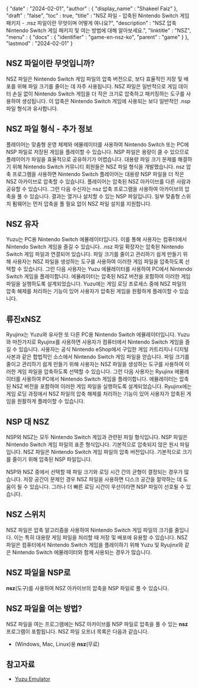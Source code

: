 {
  "date" : "2024-02-01",
  "author" : {
    "display_name" : "Shakeel Faiz"
},
  "draft" : "false",
  "toc" : true,
  "title" : "NSZ 파일 - 압축된 Nintendo Switch 게임 패키지 - .nsz 파일이란 무엇이며 어떻게 여나요?",
  "description" : "NSZ 압축 Nintendo Switch 게임 패키지 및 여는 방법에 대해 알아보세요.",
  "linktitle" : "NSZ",
  "menu" : {
    "docs" : {
      "identifier" : "game-en-nsz-ko",
      "parent" : "game"
}
},
  "lastmod" : "2024-02-01"
}

## NSZ 파일이란 무엇입니까?

NSZ 파일은 Nintendo Switch 게임 파일의 압축 버전으로, 보다 효율적인 저장 및 배포를 위해 파일 크기를 줄이는 데 자주 사용됩니다. NSZ 파일은 일반적으로 게임 데이터 손실 없이 Nintendo Switch 게임을 더 작은 크기로 압축하고 패키징하는 도구를 사용하여 생성됩니다. 이 압축은 Nintendo Switch 게임에 사용되는 보다 일반적인 .nsp 파일 형식과 유사합니다.

## NSZ 파일 형식 - 추가 정보

플레이어는 맞춤형 운영 체제와 에뮬레이터를 사용하여 Nintendo Switch 또는 PC에 NSP 파일로 저장된 게임을 플레이할 수 있습니다. NSP 파일은 용량이 클 수 있으므로 플레이어가 파일을 효율적으로 공유하기가 어렵습니다. 대용량 파일 크기 문제를 해결하기 위해 Nintendo Switch 커뮤니티 회원들은 NSZ 파일 형식을 개발했습니다. nsz 압축 프로그램을 사용하면 Nintendo Switch 플레이어는 대용량 NSP 파일을 더 작은 NSZ 아카이브로 압축할 수 있습니다. 플레이어는 압축된 NSZ 아카이브를 다른 사람과 공유할 수 있습니다. 그런 다음 수신자는 nsz 압축 프로그램을 사용하여 아카이브의 압축을 풀 수 있습니다. 결과는 열거나 설치할 수 있는 NSP 파일입니다. 일부 맞춤형 스위치 펌웨어는 먼저 압축을 풀 필요 없이 NSZ 파일 설치를 지원합니다.

## NSZ 유자

Yuzu는 PC용 Nintendo Switch 에뮬레이터입니다. 이를 통해 사용자는 컴퓨터에서 Nintendo Switch 게임을 즐길 수 있습니다. .nsz 파일 확장자는 압축된 Nintendo Switch 게임 파일과 연결되어 있습니다. 파일 크기를 줄이고 관리하기 쉽게 만들기 위해 사용자는 NSZ 파일을 생성하는 도구를 사용하여 이러한 게임 파일을 압축하도록 선택할 수 있습니다. 그런 다음 사용자는 Yuzu 에뮬레이터를 사용하여 PC에서 Nintendo Switch 게임을 플레이합니다. 에뮬레이터는 압축된 NSZ 버전을 포함하여 이러한 게임 파일을 실행하도록 설계되었습니다. Yuzu에는 게임 로딩 프로세스 중에 NSZ 파일의 압축 해제를 처리하는 기능이 있어 사용자가 압축된 게임을 원활하게 플레이할 수 있습니다.

## 류진xNSZ

Ryujinx는 Yuzu와 유사한 또 다른 PC용 Nintendo Switch 에뮬레이터입니다. Yuzu와 마찬가지로 Ryujinx를 사용하면 사용자가 컴퓨터에서 Nintendo Switch 게임을 즐길 수 있습니다. 사용자는 공식 Nintendo eShop에서 구입한 게임 카트리지나 디지털 사본과 같은 합법적인 소스에서 Nintendo Switch 게임 파일을 얻습니다. 파일 크기를 줄이고 관리하기 쉽게 만들기 위해 사용자는 NSZ 파일을 생성하는 도구를 사용하여 이러한 게임 파일을 압축하도록 선택할 수 있습니다. 그런 다음 사용자는 Ryujinx 에뮬레이터를 사용하여 PC에서 Nintendo Switch 게임을 플레이합니다. 에뮬레이터는 압축된 NSZ 버전을 포함하여 이러한 게임 파일을 실행하도록 설계되었습니다. Ryujinx에는 게임 로딩 과정에서 NSZ 파일의 압축 해제를 처리하는 기능이 있어 사용자가 압축된 게임을 원활하게 플레이할 수 있습니다.

## NSP 대 NSZ

NSP와 NSZ는 모두 Nintendo Switch 게임과 관련된 파일 형식입니다. NSP 파일은 Nintendo Switch 게임 파일의 표준 형식입니다. 기본적으로 압축되지 않은 원시 파일입니다. NSZ 파일은 Nintendo Switch 게임 파일의 압축 버전입니다. 기본적으로 크기를 줄이기 위해 압축된 NSP 파일입니다.

NSP와 NSZ 중에서 선택할 때 파일 크기와 로딩 시간 간의 균형이 결정되는 경우가 많습니다. 저장 공간이 문제인 경우 NSZ 파일을 사용하면 디스크 공간을 절약하는 데 도움이 될 수 있습니다. 그러나 더 빠른 로딩 시간이 우선이라면 NSP 파일이 선호될 수 있습니다.

## NSZ 스위치	

NSZ 파일은 압축 알고리즘을 사용하여 Nintendo Switch 게임 파일의 크기를 줄입니다. 이는 특히 대용량 게임 파일을 처리할 때 저장 및 배포에 유용할 수 있습니다. NSZ 파일은 컴퓨터에서 Nintendo Switch 게임을 플레이하기 위해 Yuzu 및 Ryujinx와 같은 Nintendo Switch 에뮬레이터와 함께 사용되는 경우가 많습니다.

## NSZ 파일을 NSP로

**nsz**(도구)를 사용하여 NSZ 아카이브의 압축을 NSP 파일로 풀 수 있습니다.

## NSZ 파일을 여는 방법?

NSZ 파일을 여는 프로그램에는 NSZ 아카이브를 NSP 파일로 압축을 풀 수 있는 **nsz** 프로그램이 포함됩니다. NSZ 파일 오프너 목록은 다음과 같습니다.

- (Windows, Mac, Linux)용 **nsz**(무료)

## 참고자료
* [Yuzu Emulator](https://en.wikipedia.org/wiki/Yuzu_(emulator))
